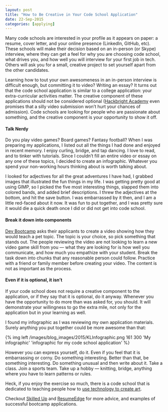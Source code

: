 ```yaml
---
layout: post
title: "How to Be Creative in Your Code School Application"
date: 22-Sep-2015
categories: [applying]
---
```


<p>Many code schools are interested in your profile as it appears on paper: a resume, cover letter, and your online presence (LinkedIn, GitHub, etc). These schools will make their decision based on an in-person (or Skype) interview, where they can get a feel for why you are choosing code school, what drives you, and how well you will interview for your first job in tech. Others will ask you for a small, creative project to set yourself apart from the other candidates.</p>
<!--more-->
<p>Learning how to tout your own awesomeness in an in-person interview is difficult enough, but committing it to video? Writing an essay? It turns out that the code school application is similar to a college application: your extra-curricular activities matter. The creative component of these applications should not be considered optional (<a href="https://hackbrightacademy.com/" target="_blank">Hackbright Academy</a> even promises that a silly video submission won&#8217;t hurt your chances of admission). Code schools are looking for people who are passionate about something, and the creative component is your opportunity to show it off.</p>
<p><span id="more-104"></span></p>
<h4>Talk Nerdy</h4>
<p>Do you play video games? Board games? Fantasy football? When I was preparing my applications, I listed out all the things I had done and enjoyed in recent memory. I enjoy curling, bridge, and tap dancing. I love to read, and to tinker with tutorials. Since I couldn&#8217;t fill an entire video or essay on any one of these topics, I decided to create an infographic. Whatever you spend your non-working hours thinking about is worth talking about.</p>
<p>I looked for adjectives for all the great adventures I have had, I grabbed images that illustrated the fun things in my life. I was getting pretty good at using GIMP, so I picked the five most interesting things, slapped them into colored bands, and added brief descriptions. I threw the adjectives at the bottom, and hit the save button. I was embarrassed by it then, and I am a little red-faced about it now. It was fun to put together, and I was pretty sure it would die a quick death once I did or did not get into code school.</p>
<h4>Break it down into components</h4>
<p><a href="http://devbootcamp.com/">Dev Bootcamp</a> asks their applicants to create a video showing how they would teach a pet topic. The topic is your choice, so pick something that stands out. The people reviewing the video are not looking to learn a new video game skill from you &#8212; what they are looking for is how well you communicate, and how much you empathize with your student. Break the task down into chunks that any reasonable person could follow. Practice with a friend or family member before creating your video. The content is not as important as the process.</p>
<h4>Even if it is optional, it isn&#8217;t</h4>
<p>If your code school does not require a creative component to the application, or if they say that it is optional, do it anyway. Whenever you have the opportunity to do more than was asked for, you should. It will demonstrate your willingness to go the extra mile, not only for the application but in your learning as well.</p>
<p>I found my infographic as I was reviewing my own application materials. Surely anything you put together could be more awesome than that:</p>

{% img left /images/blog_images/2015/KLInfographic.png 161 300 'My infographic' 'infographic for my code school application' %}

<p>However you can express yourself, do it. Even if you feel that it is embarrassing or corny. Do something interesting. Better than that, be something interesting. Do something unusual and then write about it. Take a class. Join a sports team. Take up a hobby &#8212; knitting, bridge, anything where you have to learn patterns or rules.</p>
<p>Heck, if you enjoy the exercise so much, there is a code school that is dedicated to teaching people how to <a href="http://sfpc.io/">use technology to create art</a>.</p>
<p>Checkout <a href="http://www.skilledup.com/articles/tips-great-coding-bootcamp-essay" target="_blank">Skilled Up</a> and <a href="https://www.resumeedge.com/stand-coding-bootcamp-application/" target="_blank">ResumeEdge</a> for more advice, and examples of successful bootcamp applications.</p>
